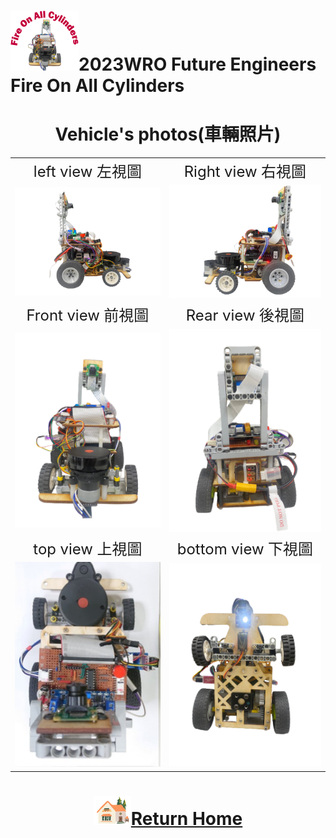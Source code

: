 ![LOGO](../other/img/logo.png)2023WRO Future Engineers Fire On All Cylinders  
=====
# <div align="center">Vehicle's photos(車輛照片)</div> 

|        |        |  
| :----: | :----: |  
|  <font size="5">left view 左視圖 </font> | <font size="5">Right view 右視圖  </font> |
| <img src="./img/Left_view.png" alt="Image" width="400"> | <img src="./img/Right_view.png" alt="Image" width="400">  |
|  <font size="5"> Front view  前視圖 </font>|  <font size="5">Rear view 後視圖  </font> |    
| <img src="./img/front_view.png" alt="Image" width="400"> | <img src="./img/rear_view.png" alt="Image" width="400"> | 
|  <font size="5">top view 上視圖 </font> |  <font size="5">bottom view 下視圖 </font> |   
| <img src="./img/up.jpg" alt="Image" width="400"> | <img src="./img/bottom-view.png" alt="Image" width="400"> |   


# <div align="center">![HOME](../other/img/Home.png)[Return Home](../)</div> 
